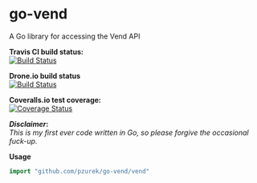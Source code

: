 go-vend
========

A Go library for accessing the Vend API

**Travis CI build status:**  
[![Build Status](https://travis-ci.org/pzurek/go-vend.png)](https://travis-ci.org/pzurek/go-vend)  
  
**Drone.io build status**  
[![Build Status](https://drone.io/github.com/pzurek/go-vend/status.png)](https://drone.io/github.com/pzurek/go-vend/latest)  
  
**Coveralls.io test coverage:**  
[![Coverage Status](https://coveralls.io/repos/pzurek/go-vend/badge.png)](https://coveralls.io/r/pzurek/go-vend)  
  
**_Disclaimer_:**  
_This is my first ever code written in Go, so please forgive the occasional fuck-up._


**Usage**
```go
import "github.com/pzurek/go-vend/vend"
```
